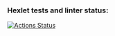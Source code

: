 ### Hexlet tests and linter status:
[![Actions Status](https://github.com/VileDeveloper/rails-project-65/actions/workflows/hexlet-check.yml/badge.svg)](https://github.com/VileDeveloper/rails-project-65/actions)